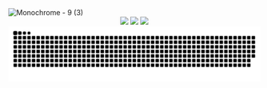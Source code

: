 <div>
  <img width="810" height="356" alt="Monochrome - 9 (3)" src="https://github.com/user-attachments/assets/e4466a5a-d1cc-4516-8305-7b628523ea9a" />

</div>

<div align="center" >
  <img src="https://visitor-badge.laobi.icu/badge?page_id=cristianolivera1.cristianolivera1&"/>
  <img src="https://img.shields.io/github/last-commit/cristianolivera1/Unamba-forum-frontend?color=brightgreen"/>
  <img src="https://img.shields.io/badge/Repositories-23-facc15"/>
</div>

<picture>
  <source media="(prefers-color-scheme: dark)" srcset="https://raw.githubusercontent.com/platane/platane/output/github-contribution-grid-snake-dark.svg">
  <source media="(prefers-color-scheme: light)" srcset="https://raw.githubusercontent.com/platane/platane/output/github-contribution-grid-snake.svg">
  <img alt="github contribution grid snake animation" src="https://raw.githubusercontent.com/platane/platane/output/github-contribution-grid-snake.svg">
</picture>
